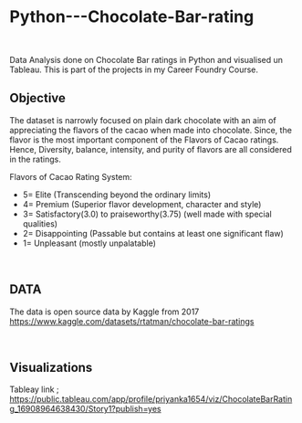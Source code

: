 # Python---Chocolate-Bar-rating
<br>

Data Analysis done on Chocolate Bar ratings in Python and visualised un Tableau. This is part of the projects in my Career Foundry Course.
<br>

## Objective
The dataset is narrowly focused on plain dark chocolate with an aim of appreciating the flavors of the cacao when made into chocolate. Since, the flavor is the most important component of the Flavors of Cacao ratings. Hence, Diversity, balance, intensity, and purity of flavors are all considered in the ratings.

Flavors of Cacao Rating System:

- 5= Elite (Transcending beyond the ordinary limits)
- 4= Premium (Superior flavor development, character and style)
- 3= Satisfactory(3.0) to praiseworthy(3.75) (well made with special qualities)
- 2= Disappointing (Passable but contains at least one significant flaw)
- 1= Unpleasant (mostly unpalatable)

<br>

## DATA

The data is open source data by Kaggle from 2017 https://www.kaggle.com/datasets/rtatman/chocolate-bar-ratings

<br>

## Visualizations

Tableay link ; https://public.tableau.com/app/profile/priyanka1654/viz/ChocolateBarRating_16908964638430/Story1?publish=yes
